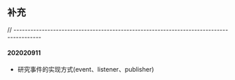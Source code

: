 ## 补充


// ----------------------------------------------------------------------------------------
#### 202020911

- 研究事件的实现方式(event、listener、publisher)
